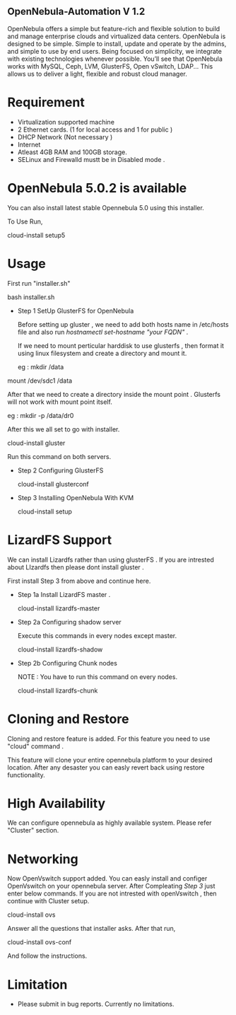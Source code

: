## OpenNebula-Automation  V 1.2
OpenNebula offers a simple but feature-rich and flexible solution to build and manage enterprise clouds and virtualized data centers. OpenNebula is designed to be simple. Simple to install, update and operate by the admins, and simple to use by end users. Being focused on simplicity, we integrate with existing technologies whenever possible. You’ll see that OpenNebula works with MySQL, Ceph, LVM, GlusterFS, Open vSwitch, LDAP... This allows us to deliver a light, flexible and robust cloud manager.

# Requirement

* Virtualization supported machine
* 2 Ethernet cards. (1 for local access and 1 for public )
* DHCP Network (Not necessary )
* Internet
* Atleast 4GB RAM and 100GB storage.
* SELinux and Firewalld mustt be in Disabled mode .

# OpenNebula 5.0.2 is available

You can also install latest stable Opennebula 5.0 using this installer.

To Use Run,

cloud-install setup5

# Usage


First run "installer.sh"

 bash installer.sh


* Step 1  SetUp GlusterFS for OpenNebula

  Before setting up gluster , we need to add both hosts name in /etc/hosts file and also run *hostnamectl set-hostname "your FQDN"* .
  
  If we need to mount perticular harddisk to use glusterfs , then format it using linux filesystem and create a directory and mount it.
  
  eg : mkdir /data
  
 mount /dev/sdc1 /data

  After that we need to create a directory inside the mount point . Glusterfs will not work with mount point itself.
  
  eg : mkdir -p /data/dr0
  
  After this we all set to go with installer. 
  
   cloud-install gluster
  
  Run this command on both servers.
  
* Step 2  Configuring GlusterFS  

  cloud-install glusterconf
  
* Step 3 Installing OpenNebula With KVM

  cloud-install setup

# LizardFS Support

We can install Lizardfs rather than using glusterFS . If you are intrested about LIzardfs then please dont install gluster .

First install Step 3 from above and continue here.

* Step 1a  Install LizardFS master .

  cloud-install lizardfs-master

* Step 2a  Configuring shadow server

  Execute this commands in every nodes except master.

  cloud-install lizardfs-shadow

* Step 2b  Configuring Chunk nodes

  NOTE : You have to run this command on every nodes. 

  cloud-install lizardfs-chunk

# Cloning and Restore

Cloning and restore feature is added. For this feature you need to use "cloud" command .

This feature will clone your entire opennebula platform to your desired location. After any desaster you can easly revert back using restore functionality. 


# High Availability

We can configure opennebula as highly available system. Please refer "Cluster" section.

# Networking

Now OpenVswitch support added. You can easly install and configer OpenVswitch on your opennebula server. After Compleating *Step 3* just enter below commands. If you are not intrested with openVswitch , then continue with Cluster setup.

 cloud-install ovs
 
 Answer all the questions that installer asks. After that run,
 
 cloud-install ovs-conf
 
 And follow the instructions.


# Limitation

* Please submit in bug reports. Currently no limitations.

